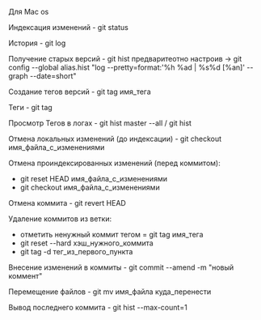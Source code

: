 Для Mac os

Индексация изменений - git status

История - git log

Получение старых версий - git hist 
предваритеотно настроив -> git config --global alias.hist "log --pretty=format:'%h %ad | %s%d [%an]' --graph --date=short"

Создание тегов версий - git tag имя_тега

Теги - git tag

Просмотр Тегов в логах - git hist master --all / git hist

Отмена локальных изменений (до индексации) - git checkout имя_файла_с_изменениями

Отмена проиндексированных изменений (перед коммитом):
  - git reset HEAD имя_файла_с_изменениями
  - git checkout имя_файла_с_изменениями

Отмена коммита - git revert HEAD

Удаление коммитов из ветки:
  - отметить ненужный коммит тегом = git tag имя_тега
  - git reset --hard хэш_нужного_коммита
  - git tag -d тег_из_первого_пункта

Внесение изменений в коммиты - git commit --amend -m "новый коммент"

Перемещение файлов - git mv имя_файла куда_перенести

Вывод последнего коммита - git hist --max-count=1
